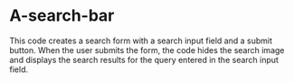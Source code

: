 # A-search-bar
This code creates a search form with a search input field and a submit button. When the user submits the form, the code hides the search image and displays the search results for the query entered in the search input field.
